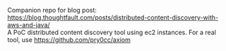 Companion repo for blog post: https://blog.thoughtfault.com/posts/distributed-content-discovery-with-aws-and-java/<br>
A PoC distributed content discovery tool using ec2 instances.  For a real tool, use https://github.com/pry0cc/axiom
